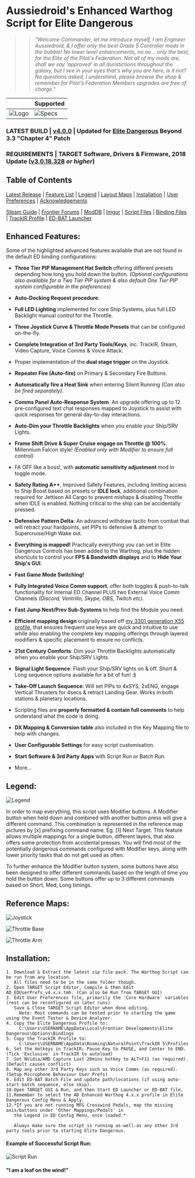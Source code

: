 # Aussiedroid's Enhanced Warthog Script for Elite Dangerous

>> _"Welcome Commander, let me introduce myself, I am Engineer Aussiedroid, & I offer only the best Grade 5 Controller mods in the bubble! No lower level enhancements, no no .. only the best, for the Elite of the Pilot's Federation. Not all of my mods are, shall we say 'approved' in all duristictions throughout the galaxy, but I see in your eyes that's why you are here, is it not? No questions asked, I understand, please browse the shop & remember for Pilot's Federation Members upgrades are free of charge."_


` ` | Supported
------------ | -------------
![Logo](https://github.com/Aussiedroid/AD-ED-EnhancedWarthogScript/blob/beta/Maps/folder-small.jpg) | ![Specs](https://github.com/Aussiedroid/AD-ED-EnhancedWarthogScript/blob/beta/Maps/Supported.png)


### LATEST BUILD | [v4.0.0](https://github.com/Aussiedroid/AD-ED-EnhancedWarthogScript/releases/latest) | Updated for [Elite Dangerous](https://www.elitedangerous.com/) Beyond 3.3 "Chapter 4" Patch ###

### REQUIREMENTS | TARGET Software, Drivers & Firmware, 2018 Update ([v3.0.18.328](https://support.thrustmaster.com/en/product/hotaswarthog-en/) _or higher_) ###

## ##

## Table of Contents ##

[Latest Release](https://github.com/Aussiedroid/AD-ED-EnhancedWarthogScript/releases/latest) | [Feature List](https://github.com/Aussiedroid/AD-ED-EnhancedWarthogScript/blob/beta/Readme.md#enhanced-features) | [Legend]() | [Layout Maps]() | [Installation]() | [User Preferences]() | [Acknowledgements]()

[Steam Guide](https://steamcommunity.com/sharedfiles/filedetails/?id=769637037) | [Frontier Forums](https://forums.frontier.co.uk/showthread.php/293027-Aussiedroid-s-Enhanced-Thrustmaster-Warthog-Script) | [ModDB](https://www.moddb.com/games/elite-dangerous/downloads/aussiedroids-enhanced-warthog-script) | [Imgur](https://aussiedroid.imgur.com/) | [Script Files](https://github.com/Aussiedroid/AD-ED-EnhancedWarthogScript/tree/master/Warthog%20Script) | [Binding Files](https://github.com/Aussiedroid/AD-ED-EnhancedWarthogScript/tree/master/ED%20Bindings) | [TrackIR Profile](https://github.com/Aussiedroid/AD-ED-EnhancedWarthogScript/tree/master/TrackIR) | [ED-BAT Launcher](https://github.com/Aussiedroid/AD-ED-EnhancedWarthogScript/tree/master/ED%20Startup%20Batch%20Script%20File)

## ##

## Enhanced Features: ##

Some of the highlighted advanced features available that are not found in the default ED binding configurations:

 - __Three Tier PIP Management Hat Switch__ offering different presets depending how long you hold down the button. _(Optional configurations also available for a Two Tier PIP system & also default One Tier PIP system configurable in the preferences)_
    
- __Auto-Docking Request procedure__.
    
- __Full LED Lighting__ implemented for core Ship Systems, plus full LED Backlight manual control for the Throttle.
    
- __Three Joystick Curve & Throttle Mode Presets__ that can be configured on-the-fly.
    
- __Complete Integration of 3rd Party Tools/Keys__, inc. TrackIR, Steam, Video Capture, Voice Comms & Voice Attack.
    
- Proper implementation of the __dual stage trigger__ on the Joystick.
    
- __Repeater Fire (Auto-fire)__ on Primary & Secondary Fire Buttons.
    
- __Automatically fire a Heat Sink__ when entering Silent Running _(Can also be fired separately)_.
    
- __Comms Panel Auto-Response System__. An upgrade offering up to 12 pre-configured text chat responses mapped to Joystick to assist with quick responses for general day-to-day interactions.
    
- __Auto-Dim your Throttle Backlights__ when you enable your Ship/SRV Lights.
    
- __Frame Shift Drive & Super Cruise engage on Throttle @ 100%__. Millennium Falcon style! _(Enabled only with Modifier to ensure full control)_
    
- FA OFF like a boss!, with __automatic sensitivity adjustment__ mod in toggle mode.
    
- __Safety Rating A++__, Improved Safety Features, including limiting access to Ship Boost based on presets or __IDLE lock__, additional combination required for Jettison All Cargo to prevent mishaps & disabling Throttle when IDLE is enabled. Nothing critical to the ship can be accidentally pressed.
    
- __Defensive Pattern Delta__: An advanced withdraw tactic from combat that will retract your hardpoints, set PIPs to defensive & attempt to Supercruise/High Wake out.
    
- __Everything is mapped!__ Practically everything you can set in Elite Dangerous Controls has been added to the Warthog, plus the hidden shortcuts to control your __FPS & Bandwidth displays__ and to __Hide Your Ship's GUI__.
    
- __Fast Game Mode Switching!__
    
- __Fully Integrated Voice Comm support__, offer both toggles & push-to-talk functionality for Internal ED Channel PLUS two External Voice Comm Channels _(Discord, Ventrillo, Skype, OBS, Twitch etc)_.
    
- __Fast Jump Next/Prev Sub-Systems__ to help find the Module you need.
    
- __Efficient mapping design__ originally based off [my 3301 generation X55 profile](https://steamcommunity.com/sharedfiles/filedetails/?id=456122613), that ensures frequent use keys are quick and intuitive to use while also enabling the complete key mapping offerings through layered modifiers & specific placement to ensure no conflicts.
    
- __21st Century Comforts__: Dim your Throttle Backlights automatically when you enable your Ship/SRV Lights.
    
- __Signal Light Sequence__: Flash your Ship/SRV lights on & off. Short & Long sequence options available for a bit of fun! __:)__
    
- __Take-Off Launch Sequence__: Will set PIPs to 4xSYS, 2xENG, engage Vertical Thrusters for 4secs & retract Landing Gear. Works in both stations & planetary locations.
    
- Scripting files are __properly formatted & contain full comments__ to help understand what the code is doing.
    
- __DX Mapping & Conversion table__ also included in the Key Mapping file to help with changes.
    
- __User Configurable Settings__ for easy script customisation.
    
- __Start Software & 3rd Party Apps__ with Script Run or Batch Run.

- More...

## ##

## Legend: ##

![Legend](https://github.com/Aussiedroid/AD-ED-EnhancedWarthogScript/blob/master/Maps/Legend.jpg)

In order to map everything, this script uses Modifier buttons. A Modifier button when held down and combined with another button press will give a different command. This combination is represented in the reference map pictures by [x] prefixing command name. Eg. [1] Next Target. This feature allows multiple mappings for a single button, different layers, that also offers some protection from accidental presses. You will find most of the potentially dangerous commands configured with Modifier keys, along with lower priority tasks that do not get used as often.

To further enhance the Modifier button system, some buttons have also been designed to offer different commands based on the length of time you hold the button down. Some buttons offer up to 3 different commands based on Short, Med, Long timings.

## ##

## Reference Maps: ##

![Joystick](https://steamuserimages-a.akamaihd.net/ugc/940587658405000389/78F8D80F0E8182768C52CB526FF419EC5682AA97/ "Joystick")

![Throttle Base](https://steamuserimages-a.akamaihd.net/ugc/940587658405015654/063F987E511028BAA75C53B43B07D2B869A51AB2/ "Throttle Base")

![Throttle Arm](https://steamuserimages-a.akamaihd.net/ugc/940587658405008171/59A7F079AA7D8D9A67C413639758F67F23855C09/ "Throttle Arm")


## ##

## Installation: ##

    1. Download & Extract the latest zip file pack. The Warthog Script can be run from any location. 
       All files need to be in the same folder though.
    2. Open TARGET Script Editor, Compile & then Edit AD_EDUserPrefs_v4.x.x.tmh. (Can also be Run from TARGET GUI)
    3. Edit User Preferences file, primarily the 'Core Hardware' variables (rest can be reconfigured on later runs)
       Save & Close TARGET Script Editor when done editing.
         Note: Most commands can be tested prior to starting the game using the Event Tester & Device Analyzer.
    4. Copy the Elite Dangerous Profile to:
         C:\Users\USERNAME\AppData\Local\Frontier Developments\Elite Dangerous\Options\Bindings
    5. Copy the TrackIR Profile to:
         C:\Users\USERNAME\AppData\Roaming\NaturalPoint\TrackIR 5\Profiles
    6. Set the Hotkeys in TrackIR; Pause Key to PAUSE, and Center to END. (Tick 'Exclusive' in TrackIR to autoload) 
    7. Set NVidia/AMD Capture Last 20mins hotkey to ALT+F11 (as required). (Default causes conflict)
    8. Map any other 3rd Party Keys such as Voice Comms (as required). (Setup Microphone Behaviour User Prefs)
    9. Edit ED-BAT Batch File and update path/locations (if using auto-start batch sequence, else skip).
    10.Open TARGET GUI & Run, and then Start ED Launcher or ED-BAT file.
    11.Remember to select the AD Enhanced Warthog 4.x.x profile in Elite Dangerous Config Menu & Apply.
    12.*If you are not running MFG Crosswind Pedals, map the missing axis/buttons under 'Other Mappings/Pedals' in
       the Legend in ED Config Menu, once loaded.*
    
       Always make sure the script is running as-well-as any other 3rd party tools prior to starting Elite Dangerous.


#### Example of Successful Script Run: ####
![Script Run](https://github.com/Aussiedroid/AD-EDWarthogEnhancedScript/blob/master/Maps/Script-Startup-Success-Readout.jpg "Success Readout")

 #### "I am a leaf on the wind!" ####

